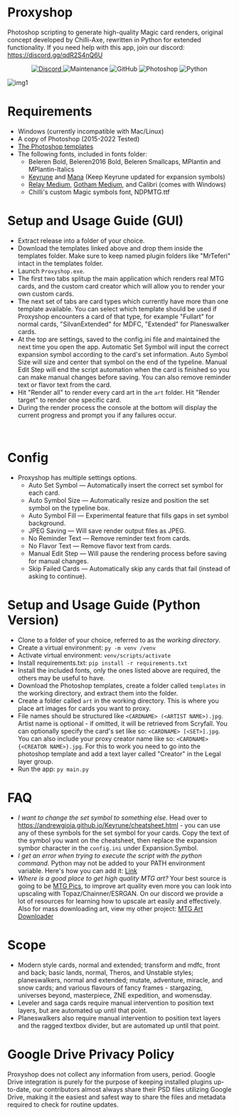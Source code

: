 # Proxyshop
Photoshop scripting to generate high-quality Magic card renders, original concept developed by Chilli-Axe, rewritten in Python for extended functionality. If you need help with this app, join our discord: https://discord.gg/qdR2S4nQ6U

<p align="center">
  <a href="https://discord.gg/YaxAe4KZaM">
    <img alt="Discord" src="https://img.shields.io/discord/889831317066358815?label=Discord&style=plastic">
  </a>
  <img alt="Maintenance" src="https://img.shields.io/badge/Maintained%3F-yes-brightgreen?style=plastic">
  <img alt="GitHub" src="https://img.shields.io/github/license/MrTeferi/MTG-Autoproxy?color=1082C2&style=plastic">
  <img alt="Photoshop" src="https://img.shields.io/badge/photoshop-CC 2015--2022-informational?style=plastic">
  <img alt="Python" src="https://img.shields.io/badge/python-3.7%2B-yellow?style=plastic">
</p>

![img1](https://i.imgur.com/OJrXeqj.jpg)

# Requirements
  * Windows (currently incompatible with Mac/Linux)
  * A copy of Photoshop (2015-2022 Tested)
  * [The Photoshop templates](https://drive.google.com/drive/u/1/folders/1moEdGmpAJloW4htqhrdWZlleyIop_z1W)
  * The following fonts, included in fonts folder:
    * Beleren Bold, Beleren2016 Bold, Beleren Smallcaps, MPlantin and MPlantin-Italics
    * [Keyrune](https://keyrune.andrewgioia.com/) and [Mana](https://mana.andrewgioia.com/) (Keep Keyrune updated for expansion symbols)
    * [Relay Medium](https://www.fontsmarket.com/font-download/relay-medium), [Gotham Medium](https://fontsgeek.com/fonts/Gotham-Medium), and Calibri (comes with Windows)
    * Chilli's custom Magic symbols font, NDPMTG.ttf

# Setup and Usage Guide (GUI)
* Extract release into a folder of your choice.
* Download the templates linked above and drop them inside the templates folder. Make sure to keep named plugin folders like "MrTeferi" intact in the templates folder.
* Launch `Proxyshop.exe`.
* The first two tabs splitup the main application which renders real MTG cards, and the custom card creator which will allow you to render your own custom cards.
* The next set of tabs are card types which currently have more than one template available. You can select which template should be used if Proxyshop encounters a card of that type, for example "Fullart" for normal cards, "SilvanExtended" for MDFC, "Extended" for Planeswalker cards.
* At the top are settings, saved to the config.ini file and maintained the next time you open the app. Automatic Set Symbol will input the correct expansion symbol according to the card's set information. Auto Symbol Size will size and center that symbol on the end of the typeline. Manual Edit Step will end the script automation when the card is finished so you can make manual changes before saving. You can also remove reminder text or flavor text from the card.
* Hit "Render all" to render every card art in the `art` folder. Hit "Render target" to render one specific card.
* During the render process the console at the bottom will display the current progress and prompt you if any failures occur.
<br clear="right"/>

# Config
* Proxyshop has multiple settings options.
    * Auto Set Symbol — Automatically insert the correct set symbol for each card.
    * Auto Symbol Size — Automatically resize and position the set symbol on the typeline box.
    * Auto Symbol Fill — Experimental feature that fills gaps in set symbol background.
    * JPEG Saving — Will save render output files as JPEG.
    * No Reminder Text — Remove reminder text from cards.
    * No Flavor Text — Remove flavor text from cards.
    * Manual Edit Step — Will pause the rendering process before saving for manual changes.
    * Skip Failed Cards — Automatically skip any cards that fail (instead of asking to continue).

# Setup and Usage Guide (Python Version)
* Clone to a folder of your choice, referred to as the *working directory*.
* Create a virtual environment: `py -m venv /venv`
* Activate virtual environment: `venv/scripts/activate`
* Install requirements.txt: `pip install -r requirements.txt`
* Install the included fonts, only the ones listed above are required, the others may be useful to have.
* Download the Photoshop templates, create a folder called `templates` in the working directory, and extract them into the folder.
* Create a folder called `art` in the working directory. This is where you place art images for cards you want to proxy.
* File names should be structured like `<CARDNAME> (<ARTIST NAME>).jpg`. Artist name is optional - if omitted, it will be retrieved from Scryfall. You can optionally specify the card's set like so: `<CARDNAME> [<SET>].jpg`. You can also include your proxy creator name like so: `<CARDNAME> {<CREATOR NAME>}.jpg`. For this to work you need to go into the photoshop template and add a text layer called "Creator" in the Legal layer group.
* Run the app: `py main.py`

# FAQ
* *I want to change the set symbol to something else.* Head over to https://andrewgioia.github.io/Keyrune/cheatsheet.html - you can use any of these symbols for the set symbol for your cards. Copy the text of the symbol you want on the cheatsheet, then replace the expansion symbor character in the `config.ini` under Expansion.Symbol.
* *I get an error when trying to execute the script with the python command.* Python may not be added to your PATH environment variable. Here's how you can add it: [Link](https://datatofish.com/add-python-to-windows-path/)
* *Where is a good place to get high quality MTG art?* Your best source is going to be [MTG Pics](https://mtgpics.com), to improve art quality even more you can look into upscaling with Topaz/Chainner/ESRGAN. On our discord we provide a lot of resources for learning how to upscale art easily and effectively. Also for mass downloading art, view my other project: [MTG Art Downloader](https://github.com/MrTeferi/MTG-Art-Downloader)

# Scope
* Modern style cards, normal and extended; transform and mdfc, front and back; basic lands, normal, Theros, and Unstable styles; planeswalkers, normal and extended; mutate, adventure, miracle, and snow cards; and various flavours of fancy frames - stargazing, universes beyond, masterpiece, ZNE expedition, and womensday.
* Leveler and saga cards require manual intervention to position text layers, but are automated up until that point.
* Planeswalkers also require manual intervention to position text layers and the ragged textbox divider, but are automated up until that point.

# Google Drive Privacy Policy
Proxyshop does not collect any information from users, period.
Google Drive integration is purely for the purpose of keeping installed plugins up-to-date,
our contributors almost always share their PSD files utilizing Google Drive, making it the easiest
and safest way to share the files and metadata required to check for routine updates.
